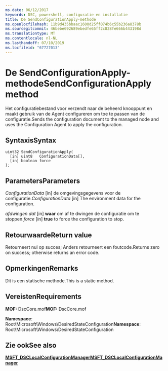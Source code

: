 ```yaml
---
ms.date: 06/12/2017
keywords: DSC, powershell, configuratie en installatie
title: De SendConfigurationApply-methode
ms.openlocfilehash: 11b9d435bbaac1600d25ff074b6c55b236a8378b
ms.sourcegitcommit: 46bebe692689ebedfe65ff2c828fe666b443198d
ms.translationtype: MT
ms.contentlocale: nl-NL
ms.lasthandoff: 07/10/2019
ms.locfileid: "67727013"
---
```

# <a name="sendconfigurationapply-method"></a><span data-ttu-id="0801d-103">De SendConfigurationApply-methode</span><span class="sxs-lookup"><span data-stu-id="0801d-103">SendConfigurationApply method</span></span>

<span data-ttu-id="0801d-104">Het configuratiebestand voor verzendt naar de beheerd knooppunt en maakt gebruik van de Agent configureren om toe te passen van de configuratie.</span><span class="sxs-lookup"><span data-stu-id="0801d-104">Sends the configuration document to the managed node and uses the Configuration Agent to apply the configuration.</span></span>

## <a name="syntax"></a><span data-ttu-id="0801d-105">Syntaxis</span><span class="sxs-lookup"><span data-stu-id="0801d-105">Syntax</span></span>

```mof
uint32 SendConfigurationApply(
  [in] uint8   ConfigurationData[],
  [in] boolean force
);
```

## <a name="parameters"></a><span data-ttu-id="0801d-106">Parameters</span><span class="sxs-lookup"><span data-stu-id="0801d-106">Parameters</span></span>

<span data-ttu-id="0801d-107">*ConfigurationData* \[in\] de omgevingsgegevens voor de configuratie.</span><span class="sxs-lookup"><span data-stu-id="0801d-107">*ConfigurationData* \[in\] The environment data for the configuration.</span></span>

<span data-ttu-id="0801d-108">*afdwingen dat* \[in\] **waar** om af te dwingen de configuratie om te stoppen.</span><span class="sxs-lookup"><span data-stu-id="0801d-108">*force* \[in\] **true** to force the configuration to stop.</span></span>

## <a name="return-value"></a><span data-ttu-id="0801d-109">Retourwaarde</span><span class="sxs-lookup"><span data-stu-id="0801d-109">Return value</span></span>

<span data-ttu-id="0801d-110">Retourneert nul op succes; Anders retourneert een foutcode.</span><span class="sxs-lookup"><span data-stu-id="0801d-110">Returns zero on success; otherwise returns an error code.</span></span>

## <a name="remarks"></a><span data-ttu-id="0801d-111">Opmerkingen</span><span class="sxs-lookup"><span data-stu-id="0801d-111">Remarks</span></span>

<span data-ttu-id="0801d-112">Dit is een statische methode.</span><span class="sxs-lookup"><span data-stu-id="0801d-112">This is a static method.</span></span>

## <a name="requirements"></a><span data-ttu-id="0801d-113">Vereisten</span><span class="sxs-lookup"><span data-stu-id="0801d-113">Requirements</span></span>

<span data-ttu-id="0801d-114">**MOF:** DscCore.mof</span><span class="sxs-lookup"><span data-stu-id="0801d-114">**MOF:** DscCore.mof</span></span>

<span data-ttu-id="0801d-115">**Namespace**: Root\Microsoft\Windows\DesiredStateConfiguration</span><span class="sxs-lookup"><span data-stu-id="0801d-115">**Namespace**: Root\Microsoft\Windows\DesiredStateConfiguration</span></span>

## <a name="see-also"></a><span data-ttu-id="0801d-116">Zie ook</span><span class="sxs-lookup"><span data-stu-id="0801d-116">See also</span></span>

[<span data-ttu-id="0801d-117">**MSFT_DSCLocalConfigurationManager**</span><span class="sxs-lookup"><span data-stu-id="0801d-117">**MSFT_DSCLocalConfigurationManager**</span></span>](msft-dsclocalconfigurationmanager.md)
